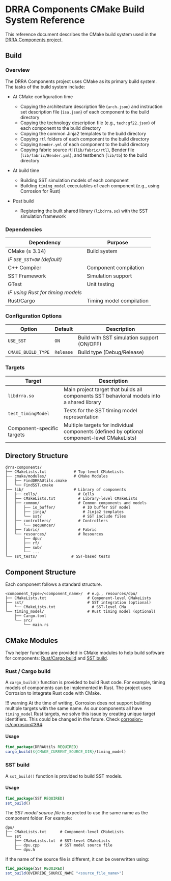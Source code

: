# DRRA Components CMake Build System Reference

This reference document describes the CMake build system used in the [DRRA Components project](https://github.com/silagokth/drra-components).

## Build

### Overview

The DRRA Components project uses CMake as its primary build system.
The tasks of the build system include:

- At CMake configuration time
  - Copying the architecture description file (`arch.json`) and instruction set
    description file (`isa.json`) of each component to the build directory
  - Copying the technology description file (e.g., `tech:gf22.json`)
    of each component to the build directory
  - Copying the common Jinja2 templates to the build directory
  - Copying `rtl` folders of each component to the build directory
  - Copying `Bender.yml` of each component to the build directory
  - Copying fabric source rtl (`lib/fabric/rtl`), Bender file
    (`lib/fabric/Bender.yml`), and testbench (`lib/tb`) to the build directory

- At build time
  - Building SST simulation models of each component
  - Building `timing_model` executables of each component
    (e.g., using Corrosion for Rust)

- Post build
  - Registering the built shared library (`libdrra.so`)
    with the SST simulation framework

### Dependencies

| Dependency                        | Purpose                  |
| --------------------------------- | ------------------------ |
| CMake (≥ 3.14)                    | Build system             |
| *IF `USE_SST=ON` (default)*       |
| C++ Compiler                      | Component compilation    |
| SST Framework                     | Simulation support       |
| GTest                             | Unit testing             |
| *IF using Rust for timing models* |
| Rust/Cargo                        | Timing model compilation |

### Configuration Options

| Option             | Default   | Description                                |
| ------------------ | --------- | ------------------------------------------ |
| `USE_SST`          | `ON`      | Build with SST simulation support (ON/OFF) |
| `CMAKE_BUILD_TYPE` | `Release` | Build type (Debug/Release)                 |

### Targets

| Target                     | Description                                                                                 |
| -------------------------- | ------------------------------------------------------------------------------------------- |
| `libdrra.so`               | Main project target that builds all components SST behavioral models into a shared library  |
| `test_timingModel`         | Tests for the SST timing model representation                                               |
| Component-specific targets | Multiple targets for individual components (defined by optional component-level CMakeLists) |

## Directory Structure

```shell
drra-components/
├── CMakeLists.txt            # Top-level CMakeLists
├── cmake/modules/            # CMake Modules  
│   ├── FindDRRAUtils.cmake
│   └── FindSST.cmake
├── lib/                      # Library of components
│   ├── cells/                  # Cells
│   ├── CMakeLists.txt          # Library-level CMakeLists
│   ├── common/                 # Common components and models
│   │   ├── io_buffer/            # IO buffer SST model
│   │   ├── jinja/                # Jinja2 templates
│   │   └── sst/                  # SST include files
│   ├── controllers/            # Controllers
│   │   └── sequencer/
│   ├── fabric/                 # Fabric
│   └── resources/              # Resources
│       ├── dpu/
│       ├── rf/
│       ├── swb/
│       └── ...
└── sst_tests/               # SST-based tests
```

## Component Structure

Each component follows a standard structure.

```shell
<component_type>/<component_name>/  # e.g., resources/dpu/
├── CMakeLists.txt                  # Component-level CMakeLists
├── sst/                            # SST integration (optional)
│   └── CMakeLists.txt                # SST-level CMa
└── timing_model/                   # Rust timing model (optional)
    ├── Cargo.toml
    └── src/
        └── main.rs
```

## CMake Modules

Two helper functions are provided in CMake modules to help build software for components: [Rust/Cargo build](./CMakeBuildSystem.md#rust--cargo-build) and [SST build](./CMakeBuildSystem.md#sst-build).

### Rust / Cargo build

A `cargo_build()` function is provided to build Rust code.
For example, timing models of components can be implemented in Rust.
The project uses Corrosion to integrate Rust code with CMake.

!!! warning
    At the time of writing, Corrosion does not support building multiple targets
    with the same name. As our components all have `timing_model` Rust targets,
    we solve this issue by creating unique target identifiers.
    This could be changed in the future.
    Check [corrosion-rs/corrosion#394](https://github.com/corrosion-rs/corrosion/pull/394).

#### Usage

```cmake
find_package(DRRAUtils REQUIRED)
cargo_build(${CMAKE_CURRENT_SOURCE_DIR}/timing_model)
```

### SST build

A `sst_build()` function is provided to build SST models.

#### Usage

```cmake
find_package(SST REQUIRED)
sst_build()
```

The *SST model source file* is expected to use the same name as the component folder.
For example:

```shell
dpu/
├── CMakeLists.txt      # Component-level CMakeLists
└── sst
    ├── CMakeLists.txt  # SST-level CMakeLists
    ├── dpu.cpp         # SST model source file
    └── dpu.h
```

If the name of the source file is different, it can be overwritten using:

```cmake
find_package(SST REQUIRED)
sst_build(OVERRIDE_SOURCE_NAME "<source_file_name>")
```
